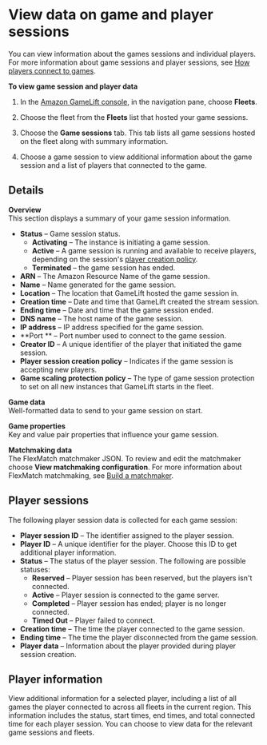 # View data on game and player sessions<a name="gamelift-console-game-player-sessions-metrics"></a>

You can view information about the games sessions and individual players\. For more information about game sessions and player sessions, see [How players connect to games](game-sessions-intro.md)\. 

**To view game session and player data**

1. In the [Amazon GameLift console](https://console.aws.amazon.com/gamelift/), in the navigation pane, choose **Fleets**\.

1. Choose the fleet from the **Fleets** list that hosted your game sessions\.

1. Choose the **Game sessions** tab\. This tab lists all game sessions hosted on the fleet along with summary information\.

1. Choose a game session to view additional information about the game session and a list of players that connected to the game\. 

## Details<a name="game-sessions"></a>

**Overview**  
This section displays a summary of your game session information\.
+ **Status** – Game session status\.
  + **Activating** – The instance is initiating a game session\.
  + **Active** – A game session is running and available to receive players, depending on the session's [player creation policy](https://docs.aws.amazon.com/gamelift/latest/apireference/API_GameSession.html)\.
  + **Terminated** – the game session has ended\.
+ **ARN** – The Amazon Resource Name of the game session\.
+ **Name** – Name generated for the game session\.
+ **Location** – The location that GameLift hosted the game session in\.
+ **Creation time** – Date and time that GameLift created the stream session\.
+ **Ending time** – Date and time that the game session ended\.
+ **DNS name** – The host name of the game session\.
+ **IP address** – IP address specified for the game session\.
+ **Port ** – Port number used to connect to the game session\.
+ **Creator ID** – A unique identifier of the player that initiated the game session\.
+ **Player session creation policy** – Indicates if the game session is accepting new players\.
+ **Game scaling protection policy** – The type of game session protection to set on all new instances that GameLift starts in the fleet\.

**Game data**  
Well\-formatted data to send to your game session on start\.

**Game properties**  
Key and value pair properties that influence your game session\.

**Matchmaking data**  
The FlexMatch matchmaker JSON\. To review and edit the matchmaker choose **View matchmaking configuration**\. For more information about FlexMatch matchmaking, see [Build a matchmaker](https://docs.aws.amazon.com/gamelift/latest/flexmatchguide/matchmaker-build.html)\.

## Player sessions<a name="player-sessions"></a>

The following player session data is collected for each game session:
+ **Player session ID** – The identifier assigned to the player session\.
+ **Player ID** – A unique identifier for the player\. Choose this ID to get additional player information\.
+ **Status** – The status of the player session\. The following are possible statuses:
  + **Reserved** – Player session has been reserved, but the players isn't connected\.
  + **Active** – Player session is connected to the game server\.
  + **Completed** – Player session has ended; player is no longer connected\.
  + **Timed Out** – Player failed to connect\.
+ **Creation time** – The time the player connected to the game session\.
+ **Ending time** – The time the player disconnected from the game session\.
+ **Player data** – Information about the player provided during player session creation\.

## Player information<a name="player-info"></a>

View additional information for a selected player, including a list of all games the player connected to across all fleets in the current region\. This information includes the status, start times, end times, and total connected time for each player session\. You can choose to view data for the relevant game sessions and fleets\. 